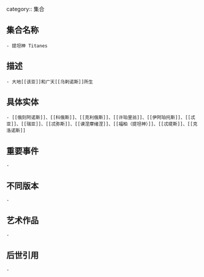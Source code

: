 category:: 集合
## 集合名称
	- 提坦神 Titanes
## 描述
	- 大地[[该亚]]和广天[[乌剌诺斯]]所生
## 具体实体
	- [[俄刻阿诺斯]]、[[科俄斯]]、[[克利俄斯]]、[[许珀里翁]]、[[伊阿珀托斯]]、[[忒亚]]、[[瑞亚]]、[[忒弥斯]]、[[谟涅摩绪涅]]、[[福柏（提坦神）]]、[[忒堤斯]]、[[克洛诺斯]]
## 重要事件
	-
## 不同版本
	-
## 艺术作品
	-
## 后世引用
	-
